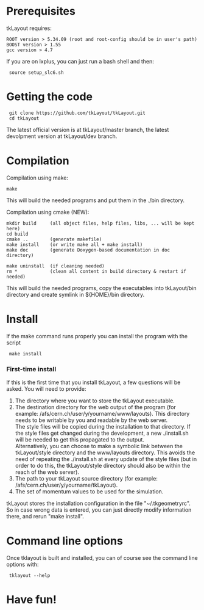 # Prerequisites

tkLayout requires:

    ROOT version > 5.34.09 (root and root-config should be in user's path)
    BOOST version > 1.55
    gcc version > 4.7

If you are on lxplus, you can just run a bash shell and then:

     source setup_slc6.sh
     
     
# Getting the code

     git clone https://github.com/tkLayout/tkLayout.git
     cd tkLayout

The latest official version is at tkLayout/master branch, the latest devolpment version at tkLayout/dev branch.

# Compilation

Compilation using make:

    make

This will build the needed programs and put them in the ./bin directory.

Compilation using cmake (NEW):

    mkdir build     (all object files, help files, libs, ... will be kept here)
    cd build
    cmake ..        (generate makefile)
    make install    (or write make all + make install)
    make doc        (generate Doxygen-based documentation in doc directory)

    make uninstall  (if cleaning needed)
    rm *            (clean all content in build directory & restart if needed)

This will build the needed programs, copy the executables into tkLayout/bin directory and create symlink in ${HOME}/bin directory.


# Install
  If the make command runs properly you can install the program with the script

     make install

### First-time install
If this is the first time that you install tkLayout, a few questions will be asked. You will need to provide:

1. The directory where you want to store the tkLayout executable.
2. The destination directory for the web output of the program (for example: /afs/cern.ch/user/y/yourname/www/layouts). This directory needs to be writable by you and readable by the web server.    
  The style files will be copied during the installation to that directory. If the style files get changed during the development, a new ./install.sh will be needed to get this propagated to the output.   
  Alternatively, you can choose to make a symbolic link between the tkLayout/style directory and
  the www/layouts directory. This avoids the need of repeating the ./install.sh at every update of the style files
  (but in order to do this, the tkLayout/style directory should also be within the reach of the web server).
3. The path to your tkLayout source directory (for example: /afs/cern.ch/user/y/yourname/tkLayout).
4. The set of momentum values to be used for the simulation.

tkLayout stores the installation configuration in the file "~/.tkgeometryrc". 
So in case wrong data is entered, you can just directly modify information there, and rerun "make install".


# Command line options

Once tklayout is built and installed, you can of course see the command line options with:

     tklayout --help


# Have fun!
